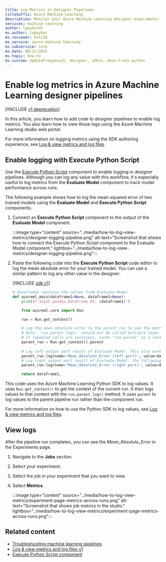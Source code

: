 ```yaml
---
title: Log Metrics in Designer Pipelines
titleSuffix: Azure Machine Learning
description: Monitor your Azure Machine Learning designer experiments. Enable logging using the Execute Python Script component and view the logged results in the studio.
services: machine-learning
author: lgayhardt
ms.author: lagayhar
ms.reviewer: keli19
ms.service: azure-machine-learning
ms.subservice: core
ms.date: 06/12/2025
ms.topic: how-to
ms.custom: UpdateFrequency5, designer, sdkv1, devx-track-python
---
```


# Enable log metrics in Azure Machine Learning designer pipelines

[!INCLUDE [v1 deprecation](../includes/sdk-v1-deprecation.md)]

In this article, you learn how to add code to designer pipelines to enable log metrics. You also learn how to view those logs using the Azure Machine Learning studio web portal.

For more information on logging metrics using the SDK authoring experience, see [Log & view metrics and log files](../how-to-log-view-metrics.md).

## Enable logging with Execute Python Script

Use the [Execute Python Script](../algorithm-module-reference/execute-python-script.md) component to enable logging in designer pipelines. Although you can log any value with this workflow, it's especially useful to log metrics from the **Evaluate Model** component to track model performance across runs.

The following example shows how to log the mean squared error of two trained models using the **Evaluate Model** and **Execute Python Script** components.

1. Connect an **Execute Python Script** component to the output of the **Evaluate Model** component.

    :::image type="content" source="../media/how-to-log-view-metrics/designer-logging-pipeline.png" alt-text="Screenshot that shows how to connect the Execute Python Script component to the Evaluate Model component." lightbox="../media/how-to-log-view-metrics/designer-logging-pipeline.png":::

1. Paste the following code into the **Execute Python Script** code editor to log the mean absolute error for your trained model. You can use a similar pattern to log any other value in the designer:

    [!INCLUDE [sdk v1](../includes/machine-learning-sdk-v1.md)]

    ```python
    # dataframe1 contains the values from Evaluate Model
    def azureml_main(dataframe1=None, dataframe2=None):
        print(f'Input pandas.DataFrame #1: {dataframe1}')
    
        from azureml.core import Run
    
        run = Run.get_context()
    
        # Log the mean absolute error to the parent run to see the metric in the run details page.
        # Note: 'run.parent.log()' should not be called multiple times because of performance issues.
        # If repeated calls are necessary, cache 'run.parent' as a local variable and call 'log()' on that variable.
        parent_run = Run.get_context().parent
        
        # Log left output port result of Evaluate Model. This also works when evaluate only 1 model.
        parent_run.log(name='Mean_Absolute_Error (left port)', value=dataframe1['Mean_Absolute_Error'][0])
        # Log right output port result of Evaluate Model. The following line should be deleted if you only connect one Score component to the` left port of Evaluate Model component.
        parent_run.log(name='Mean_Absolute_Error (right port)', value=dataframe1['Mean_Absolute_Error'][1])

        return dataframe1,
    ```

This code uses the Azure Machine Learning Python SDK to log values. It uses `Run.get_context()` to get the context of the current run. It then logs values to that context with the `run.parent.log()` method. It uses `parent` to log values to the parent pipeline run rather than the component run.

For more information on how to use the Python SDK to log values, see [Log & view metrics and log files](../how-to-log-view-metrics.md).

## View logs

After the pipeline run completes, you can see the *Mean_Absolute_Error* in the Experiments page.

1. Navigate to the **Jobs** section.

1. Select your experiment.

1. Select the job in your experiment that you want to view.

1. Select **Metrics**.

    :::image type="content" source="../media/how-to-log-view-metrics/experiment-page-metrics-across-runs.png" alt-text="Screenshot that shows job metrics in the studio." lightbox="../media/how-to-log-view-metrics/experiment-page-metrics-across-runs.png":::

## Related content

* [Troubleshooting machine learning pipelines](how-to-debug-pipelines.md#azure-machine-learning-designer)
* [Log & view metrics and log files v1](how-to-log-view-metrics.md)
* [Execute Python Script component](../algorithm-module-reference/execute-python-script.md)
